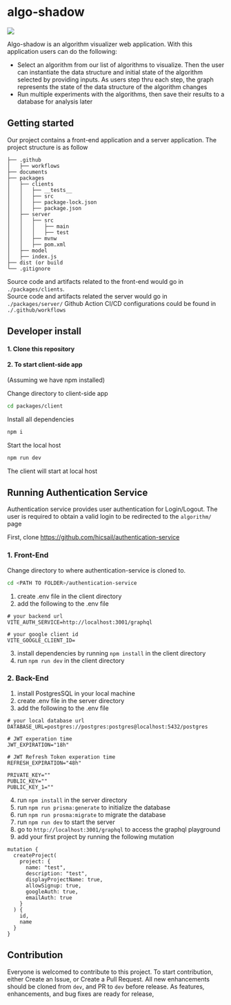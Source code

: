 # algo-shadow

<img src="https://github.com/mytnguyen26/algo-shadow/actions/workflows/node.js.yml/badge.svg"/>

Algo-shadow is an algorithm visualizer web application. With this application users can do the following:
+ Select an algorithm from our list of algorithms to visualize. Then the user can instantiate the data structure and initial state of the algorithm selected by providing inputs. As users step thru each step, the graph represents the state of the data structure of the algorithm changes
+ Run multiple experiments with the algorithms, then save their results to a database for analysis later

## Getting started
Our project contains a front-end application and a server application. The project structure is as follow

```
├── .github
│   ├── workflows
├── documents
├── packages
│   ├── clients
│   │   ├── __tests__
│   │   ├── src
│   │   ├── package-lock.json
│   │   ├── package.json
│   ├── server
│   │   ├── src
│   │   │   ├── main
│   │   │   ├── test
│   │   ├── mvnw
│   │   ├── pom.xml
│   ├── model
│   ├── index.js
├── dist (or build
└── .gitignore
```

Source code and artifacts related to the front-end would go in `./packages/clients`.  
Source code and artifacts related the server would go in `./packages/server/`
Github Action CI/CD configurations could be found in `./.github/workflows`

## Developer install

#### 1. Clone this repository


#### 2. To start client-side app
(Assuming we have npm installed)

Change directory to client-side app

```bash
cd packages/client
```

Install all dependencies

```bash
npm i
```

Start the local host

```bash
npm run dev
```

The client will start at local host

## Running Authentication Service
Authentication service provides user authentication for Login/Logout. The user is required to obtain a valid login to be redirected to the `algorithm/` page

First, clone https://github.com/hicsail/authentication-service

### 1. Front-End
Change directory to where authentication-service is cloned to.

```bash
cd <PATH TO FOLDER>/authentication-service
```

1. create .env file in the client directory
2. add the following to the .env file
```
# your backend url
VITE_AUTH_SERVICE=http://localhost:3001/graphql

# your google client id 
VITE_GOOGLE_CLIENT_ID=
```
3. install dependencies by running `npm install` in the client directory
3. run `npm run dev` in the client directory

### 2. Back-End
1. install PostgresSQL in your local machine
2. create .env file in the server directory
3. add the following to the .env file
```
# your local database url
DATABASE_URL=postgres://postgres:postgres@localhost:5432/postgres

# JWT experation time
JWT_EXPIRATION="18h"

# JWT Refresh Token experation time
REFRESH_EXPIRATION="48h"

PRIVATE_KEY=""
PUBLIC_KEY=""
PUBLIC_KEY_1=""
```
4. run `npm install` in the server directory
5. run `npm run prisma:generate` to initialize the database
6. run `npm run prosma:migrate` to migrate the database
7. run `npm run dev` to start the server
8. go to `http://localhost:3001/graphql` to access the graphql playground 
9. add your first project by running the following mutation
```
mutation {
  createProject(
    project: {
      name: "test",
      description: "test",
      displayProjectName: true,
      allowSignup: true,
      googleAuth: true,
      emailAuth: true
    }
  ) {
    id,
    name
  }
}
```

## Contribution
Everyone is welcomed to contribute to this project. To start contribution, either Create an Issue, or Create a Pull Request. All new enhancements should be cloned from `dev`, and PR to `dev` before release. As features, enhancements, and bug fixes are ready for release, 